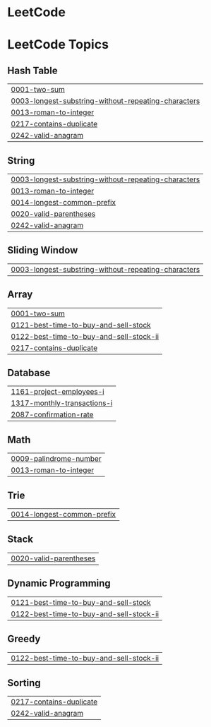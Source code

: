 # LeetCode
<!---LeetCode Topics Start-->
# LeetCode Topics
## Hash Table
|  |
| ------- |
| [0001-two-sum](https://github.com/ZEREF007/LeetCode/tree/master/0001-two-sum) |
| [0003-longest-substring-without-repeating-characters](https://github.com/ZEREF007/LeetCode/tree/master/0003-longest-substring-without-repeating-characters) |
| [0013-roman-to-integer](https://github.com/ZEREF007/LeetCode/tree/master/0013-roman-to-integer) |
| [0217-contains-duplicate](https://github.com/ZEREF007/LeetCode/tree/master/0217-contains-duplicate) |
| [0242-valid-anagram](https://github.com/ZEREF007/LeetCode/tree/master/0242-valid-anagram) |
## String
|  |
| ------- |
| [0003-longest-substring-without-repeating-characters](https://github.com/ZEREF007/LeetCode/tree/master/0003-longest-substring-without-repeating-characters) |
| [0013-roman-to-integer](https://github.com/ZEREF007/LeetCode/tree/master/0013-roman-to-integer) |
| [0014-longest-common-prefix](https://github.com/ZEREF007/LeetCode/tree/master/0014-longest-common-prefix) |
| [0020-valid-parentheses](https://github.com/ZEREF007/LeetCode/tree/master/0020-valid-parentheses) |
| [0242-valid-anagram](https://github.com/ZEREF007/LeetCode/tree/master/0242-valid-anagram) |
## Sliding Window
|  |
| ------- |
| [0003-longest-substring-without-repeating-characters](https://github.com/ZEREF007/LeetCode/tree/master/0003-longest-substring-without-repeating-characters) |
## Array
|  |
| ------- |
| [0001-two-sum](https://github.com/ZEREF007/LeetCode/tree/master/0001-two-sum) |
| [0121-best-time-to-buy-and-sell-stock](https://github.com/ZEREF007/LeetCode/tree/master/0121-best-time-to-buy-and-sell-stock) |
| [0122-best-time-to-buy-and-sell-stock-ii](https://github.com/ZEREF007/LeetCode/tree/master/0122-best-time-to-buy-and-sell-stock-ii) |
| [0217-contains-duplicate](https://github.com/ZEREF007/LeetCode/tree/master/0217-contains-duplicate) |
## Database
|  |
| ------- |
| [1161-project-employees-i](https://github.com/ZEREF007/LeetCode/tree/master/1161-project-employees-i) |
| [1317-monthly-transactions-i](https://github.com/ZEREF007/LeetCode/tree/master/1317-monthly-transactions-i) |
| [2087-confirmation-rate](https://github.com/ZEREF007/LeetCode/tree/master/2087-confirmation-rate) |
## Math
|  |
| ------- |
| [0009-palindrome-number](https://github.com/ZEREF007/LeetCode/tree/master/0009-palindrome-number) |
| [0013-roman-to-integer](https://github.com/ZEREF007/LeetCode/tree/master/0013-roman-to-integer) |
## Trie
|  |
| ------- |
| [0014-longest-common-prefix](https://github.com/ZEREF007/LeetCode/tree/master/0014-longest-common-prefix) |
## Stack
|  |
| ------- |
| [0020-valid-parentheses](https://github.com/ZEREF007/LeetCode/tree/master/0020-valid-parentheses) |
## Dynamic Programming
|  |
| ------- |
| [0121-best-time-to-buy-and-sell-stock](https://github.com/ZEREF007/LeetCode/tree/master/0121-best-time-to-buy-and-sell-stock) |
| [0122-best-time-to-buy-and-sell-stock-ii](https://github.com/ZEREF007/LeetCode/tree/master/0122-best-time-to-buy-and-sell-stock-ii) |
## Greedy
|  |
| ------- |
| [0122-best-time-to-buy-and-sell-stock-ii](https://github.com/ZEREF007/LeetCode/tree/master/0122-best-time-to-buy-and-sell-stock-ii) |
## Sorting
|  |
| ------- |
| [0217-contains-duplicate](https://github.com/ZEREF007/LeetCode/tree/master/0217-contains-duplicate) |
| [0242-valid-anagram](https://github.com/ZEREF007/LeetCode/tree/master/0242-valid-anagram) |
<!---LeetCode Topics End-->
